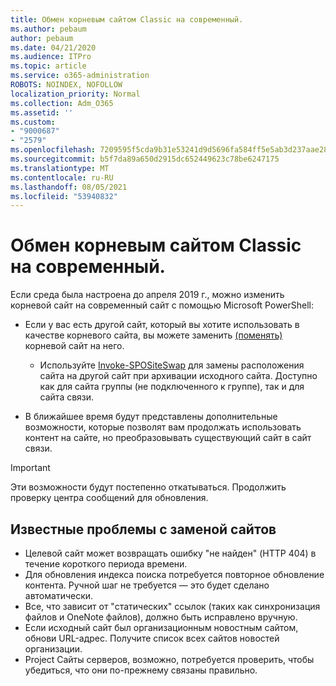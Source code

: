 ```yaml
---
title: Обмен корневым сайтом Classic на современный.
ms.author: pebaum
author: pebaum
ms.date: 04/21/2020
ms.audience: ITPro
ms.topic: article
ms.service: o365-administration
ROBOTS: NOINDEX, NOFOLLOW
localization_priority: Normal
ms.collection: Adm_O365
ms.assetid: ''
ms.custom:
- "9000687"
- "2579"
ms.openlocfilehash: 7209595f5cda9b31e53241d9d5696fa584ff5e5ab3d237aae28542bf7aec9398
ms.sourcegitcommit: b5f7da89a650d2915dc652449623c78be6247175
ms.translationtype: MT
ms.contentlocale: ru-RU
ms.lasthandoff: 08/05/2021
ms.locfileid: "53940832"
---
```

# <a name="swap-your-classic-root-site-with-a-modern-site"></a>Обмен корневым сайтом Classic на современный.

Если среда была настроена до апреля 2019 г., можно изменить корневой сайт на современный сайт с помощью Microsoft PowerShell:

- Если у вас есть другой сайт, который вы хотите использовать в качестве корневого сайта, вы можете заменить [(поменять)](https://docs.microsoft.com/sharepoint/modern-root-site) корневой сайт на него. 
    - Используйте [Invoke-SPOSiteSwap](https://docs.microsoft.com/powershell/module/sharepoint-online/invoke-spositeswap?view=sharepoint-ps) для замены расположения сайта на другой сайт при архивации исходного сайта. Доступно как для сайта группы (не подключенного к группе), так и для сайта связи. 

- В ближайшее время будут представлены дополнительные возможности, которые позволят вам продолжать использовать контент на сайте, но преобразовывать существующий сайт в сайт связи. 
>[!Important]
>Эти возможности будут постепенно откатываться. Продолжить проверку центра сообщений для обновления. 

## <a name="known-issues-with-swapping-sites"></a>Известные проблемы с заменой сайтов

- Целевой сайт может возвращать ошибку "не найден" (HTTP 404) в течение короткого периода времени.
- Для обновления индекса поиска потребуется повторное обновление контента. Ручной шаг не требуется — это будет сделано автоматически.
- Все, что зависит от "статических" ссылок (таких как синхронизация файлов и OneNote файлов), должно быть исправлено вручную.
- Если исходный сайт был организационным новостным сайтом, обнови URL-адрес. Получите список всех сайтов новостей организации.
- Project Сайты серверов, возможно, потребуется проверить, чтобы убедиться, что они по-прежнему связаны правильно.
